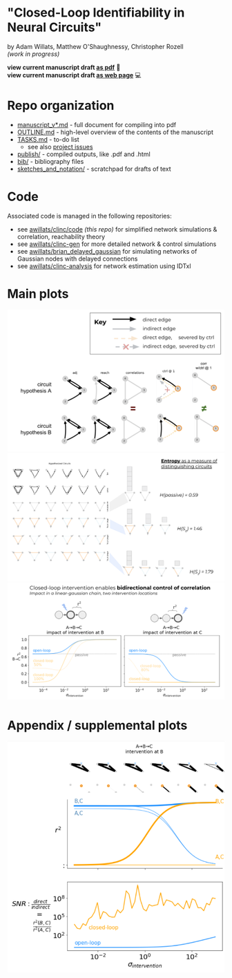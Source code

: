 # "Closed-Loop Identifiability in Neural Circuits"
by Adam Willats, Matthew O'Shaughnessy, Christopher Rozell  
*(work in progress)*


**view current manuscript draft [as pdf](https://github.com/awillats/clinc/blob/main/publish/outputs/CLINC_may9_snapshot.pdf)** 📖   
**view current manuscript draft [as web page](https://htmlpreview.github.io/?https://github.com/awillats/clinc/blob/main/manuscript_v1_may9.html)** 💻


# Repo organization
- [manuscript_v*.md](https://github.com/awillats/clinc/blob/main/manuscript_v0.md) - full document for compiling into pdf
- [OUTLINE.md](https://github.com/awillats/clinc/blob/main/OUTLINE.md) - high-level overview of the contents of the manuscript
- [TASKS.md](https://github.com/awillats/clinc/blob/main/TASKS.md) - to-do list
  - see also [project issues](https://github.com/awillats/clinc/projects/1)
- [publish/](https://github.com/awillats/clinc/tree/main/publish) - compiled outputs, like .pdf and .html
- [bib/](https://github.com/awillats/clinc/tree/main/bib) - bibliography files
- [sketches_and_notation/](https://github.com/awillats/clinc/tree/main/sketches_and_notation) - scratchpad for drafts of text

# Code    
Associated code is managed in the following repositories:
- see [awillats/clinc/code](https://github.com/awillats/clinc/code/CODE_OVERVIEW.md) *(this repo)* for simplified network simulations & correlation, reachability theory 
- see [awillats/clinc-gen](https://github.com/awillats/clinc-gen) for more detailed network & control simulations  
- see [awillats/brian_delayed_gaussian](https://github.com/awillats/brian_delayed_gaussian) for simulating networks of Gaussian nodes with delayed connections 
- see [awillats/clinc-analysis](https://github.com/awillats/clinc-analysis) for network estimation using IDTxl

# Main plots
![](/figures/misc_figure_sketches/circuit_walkthrough_2circuits_key_sketch.png)
![](/figures/misc_figure_sketches/circuit_intervention_entropy_mockup.png)
![](/figures/from_code/bidirectional_correlation.png)
<!-- ![](code/network_analysis/results/effect_of_control_horiz.png) -->
<!-- ![](code/network_analysis/results/hypo_x_intv_3node.png) -->
# Appendix / supplemental plots
![](/figures/from_code/direct_indirect_circuit_snr.png)



